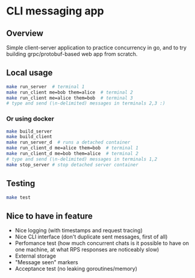 # CLI messaging app 

## Overview
Simple client-server application to practice concurrency in go, and to try building grpc/protobuf-based web app from scratch. 

## Local usage
```bash
make run_server  # terminal 1
make run_client me=bob them=alice  # terminal 2
make run_client me=alice them=bob  # terminal 3
# type and send (\n-delimited) messages in terminals 2,3 :)
```

### Or using docker
```bash
make build_server
make build_client
make run_server_d  # runs a detached container
make run_client_d me=alice them=bob  # terminal 1
make run_client_d me=bob them=alice  # terminal 2
# type and send (\n-delimited) messages in terminals 1,2
make stop_server # stop detached server container
```

## Testing
```bash
make test
```

## Nice to have in feature
- Nice logging (with timestamps and request tracing)
- Nice CLI interface (don't duplicate sent messages, first of all)
- Perfomance test (how much concurrent chats is it possible to have on one machine, at what RPS responses are noticeably slow)
- External storage
- "Message seen" markers
- Acceptance test (no leaking goroutines/memory)
